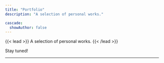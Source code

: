 ```yaml
---
title: "Portfolio"
description: "A selection of personal works."

cascade:
  showAuthor: false
---
```


{{< lead >}}
A selection of personal works.
{{< /lead >}}

Stay tuned!

---

